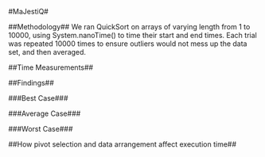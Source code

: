 #MaJestiQ#

##Methodology##
We ran QuickSort on arrays of varying length from 1 to 10000, using System.nanoTime() to time their start and end times. Each trial was repeated 10000 times to ensure outliers would not mess up the data set, and then averaged.

##Time Measurements##

##Findings##

###Best Case###

###Average Case###

###Worst Case###

##How pivot selection and data arrangement affect execution time##